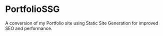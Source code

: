 # PortfolioSSG
A conversion of my Portfolio site using Static Site Generation for improved SEO and performance.
